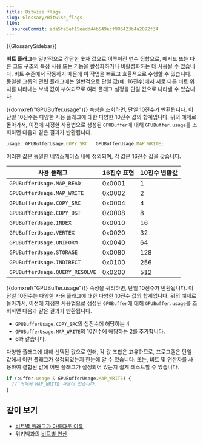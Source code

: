 ```yaml
---
title: Bitwise flags
slug: Glossary/Bitwise_flags
l10n:
  sourceCommit: ada5fa5ef15eadd44b549ecf906423b4a2092f34
---
```


{{GlossarySidebar}}

**비트 플래그**는 일반적으로 간단한 숫자 값으로 이루어진 변수 집합으로, 메서드 또는 다른 코드 구조의 특정 사용 또는 기능을 활성화하거나 비활성화하는 데 사용될 수 있습니다. 비트 수준에서 작동하기 때문에 이 작업을 빠르고 효율적으로 수행할 수 있습니다. 동일한 그룹의 관련 플래그에는 일반적으로 단일 값(예. 16진수)에서 서로 다른 비트 위치를 나타내는 보색 값이 부여되므로 여러 플래그 설정을 단일 값으로 나타낼 수 있습니다.

{{domxref("GPUBuffer.usage")}} 속성을 조회하면, 단일 10진수가 반환됩니다. 이 단일 10진수는 다양한 사용 플래그에 대한 다양한 10진수 값의 합계입니다. 위의 예제로 돌아가서, 이전에 지정한 사용법으로 생성된 `GPUBuffer`에 대해 `GPUBuffer.usage`를 조회하면 다음과 같은 결과가 반환됩니다.

```js
usage: GPUBufferUsage.COPY_SRC | GPUBufferUsage.MAP_WRITE;
```

이러한 값은 동일한 네임스페이스 내에 정의되며, 각 값은 16진수 값을 갖습니다.

| 사용 플래그                    | 16진수 표현 | 10진수 변환값 |
| ------------------------------ | ----------- | ------------- |
| `GPUBufferUsage.MAP_READ`      | 0x0001      | 1             |
| `GPUBufferUsage.MAP_WRITE`     | 0x0002      | 2             |
| `GPUBufferUsage.COPY_SRC`      | 0x0004      | 4             |
| `GPUBufferUsage.COPY_DST`      | 0x0008      | 8             |
| `GPUBufferUsage.INDEX`         | 0x0010      | 16            |
| `GPUBufferUsage.VERTEX`        | 0x0020      | 32            |
| `GPUBufferUsage.UNIFORM`       | 0x0040      | 64            |
| `GPUBufferUsage.STORAGE`       | 0x0080      | 128           |
| `GPUBufferUsage.INDIRECT`      | 0x0100      | 256           |
| `GPUBufferUsage.QUERY_RESOLVE` | 0x0200      | 512           |

{{domxref("GPUBuffer.usage")}} 속성을 쿼리하면, 단일 10진수가 반환됩니다. 이 단일 10진수는 다양한 사용 플래그에 대한 다양한 10진수 값의 합계입니다. 위의 예제로 돌아가서, 이전에 지정한 사용법으로 생성된 `GPUBuffer`에 대해 `GPUBuffer.usage`를 조회하면 다음과 같은 결과가 반환됩니다.

- `GPUBufferUsage.COPY_SRC`의 십진수에 해당하는 4
- `GPUBufferUsage.MAP_WRITE`의 10진수에 해당하는 2를 추가합니다.
- 6과 같습니다.

다양한 플래그에 대해 선택된 값으로 인해, 각 값 조합은 고유하므로, 프로그램은 단일 값에서 어떤 플래그가 설정되었는지 한눈에 알 수 있습니다. 또는, 비트 및 연산자를 사용하여 결합된 값에 어떤 플래그가 설정되어 있는지 쉽게 테스트할 수 있습니다.

```js
if (buffer.usage & GPUBufferUsage.MAP_WRITE) {
  // 버퍼에 MAP_WRITE 사용이 있습니다.
}
```

## 같이 보기

- [비트별 플래그가 아름다운 이유](https://www.hendrik-erz.de/post/bitwise-flags-are-beautiful-and-heres-why)
- 위키백과의 [비트별 연산](https://en.wikipedia.org/wiki/Bitwise_operation)
